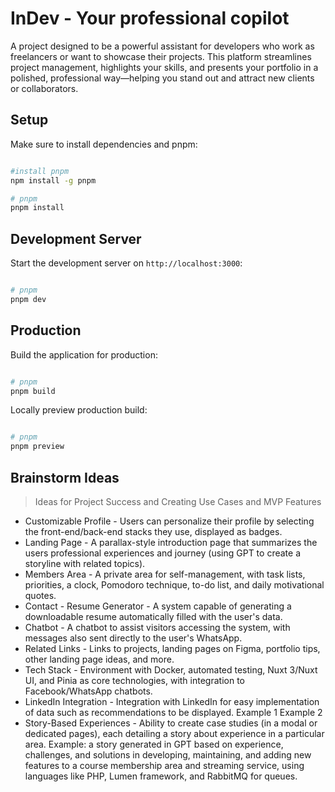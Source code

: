 # InDev - Your professional copilot

A project designed to be a powerful assistant for developers who work as freelancers or want to showcase their projects. This platform streamlines project management, highlights your skills, and presents your portfolio in a polished, professional way—helping you stand out and attract new clients or collaborators.

## Setup

Make sure to install dependencies and pnpm:

```bash

#install pnpm
npm install -g pnpm

# pnpm
pnpm install

```

## Development Server

Start the development server on `http://localhost:3000`:

```bash

# pnpm
pnpm dev

```

## Production

Build the application for production:

```bash

# pnpm
pnpm build

```

Locally preview production build:

```bash

# pnpm
pnpm preview

```

## Brainstorm Ideas

> Ideas for Project Success and Creating Use Cases and MVP Features

* Customizable Profile - Users can personalize their profile by selecting the front-end/back-end stacks they use, displayed as badges.
* Landing Page - A parallax-style introduction page that summarizes the users professional experiences and journey (using GPT to create a storyline with related topics).
* Members Area - A private area for self-management, with task lists, priorities, a clock, Pomodoro technique, to-do list, and daily motivational quotes.
* Contact - Resume Generator - A system capable of generating a downloadable resume automatically filled with the user's data.
* Chatbot - A chatbot to assist visitors accessing the system, with messages also sent directly to the user's WhatsApp.
* Related Links - Links to projects, landing pages on Figma, portfolio tips, other landing page ideas, and more.
* Tech Stack - Environment with Docker, automated testing, Nuxt 3/Nuxt UI, and Pinia as core technologies, with integration to Facebook/WhatsApp chatbots.
* LinkedIn Integration - Integration with LinkedIn for easy implementation of data such as recommendations to be displayed. Example 1 Example 2
* Story-Based Experiences - Ability to create case studies (in a modal or dedicated pages), each detailing a story about experience in a particular area. Example: a story generated in GPT based on experience, challenges, and solutions in developing, maintaining, and adding new features to a course membership area and streaming service, using languages like PHP, Lumen framework, and RabbitMQ for queues.
